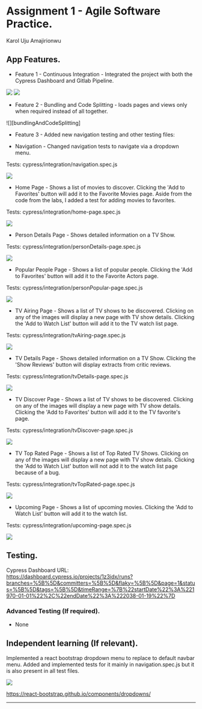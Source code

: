 # Assignment 1 - Agile Software Practice.

Karol Uju Amajirionwu

## App Features.
 
+ Feature 1 - Continuous Integration - Integrated the project with both the Cypress Dashboard and Gitlab Pipeline.

![][cypressDashboard]
![][gitlabPipeline]

+ Feature 2 - Bundling and Code Splitting - loads pages and views only when required instead of all together.

![][bundlingAndCodeSplitting]

+ Feature 3 - Added new navigation testing and other testing files:

+ Navigation - Changed navigation tests to navigate via a dropdown menu. 

Tests: cypress/integration/navigation.spec.js 

![][navigation]

+ Home Page - Shows a list of movies to discover. Clicking the 'Add to Favorites' button will add it to the Favorite Movies page. Aside from the code from the labs, I added a test for adding movies to favorites.

Tests: cypress/integration/home-page.spec.js 

![][homepage]

+ Person Details Page - Shows detailed information on a TV Show.

Tests: cypress/integration/personDetails-page.spec.js 

![][personDetails]

+ Popular People Page - Shows a list of popular people. Clicking the 'Add to Favorites' button will add it to the Favorite Actors page.

Tests: cypress/integration/personPopular-page.spec.js 

![][personPopularList]

+ TV Airing Page - Shows a list of TV shows to be discovered. Clicking on any of the images will display a new page with TV show details. Clicking the 'Add to Watch List' button will add it to the TV watch list page.

Tests: cypress/integration/tvAiring-page.spec.js 

![][tvAiringList]

+ TV Details Page - Shows detailed information on a TV Show. Clicking the 'Show Reviews' button will display extracts from critic reviews.

Tests: cypress/integration/tvDetails-page.spec.js 

![][tvDetails]

+ TV Discover Page - Shows a list of TV shows to be discovered. Clicking on any of the images will display a new page with TV show details. Clicking the 'Add to Favorites' button will add it to the TV favorite's page.

Tests: cypress/integration/tvDiscover-page.spec.js 

![][tvDiscoverList]

+ TV Top Rated Page - Shows a list of Top Rated TV Shows. Clicking on any of the images will display a new page with TV show details. Clicking the 'Add to Watch List' button will not add it to the watch list page because of a bug.

Tests: cypress/integration/tvTopRated-page.spec.js 

![][tvTopRatedList]

+ Upcoming Page - Shows a list of upcoming movies. Clicking the 'Add to Watch List' button will add it to the watch list. 

Tests: cypress/integration/upcoming-page.spec.js 

![][upcomingMoviesList]

## Testing.

Cypress Dashboard URL: https://dashboard.cypress.io/projects/1z3idx/runs?branches=%5B%5D&committers=%5B%5D&flaky=%5B%5D&page=1&status=%5B%5D&tags=%5B%5D&timeRange=%7B%22startDate%22%3A%221970-01-01%22%2C%22endDate%22%3A%222038-01-19%22%7D

### Advanced Testing (If required).

+ None

## Independent learning (If relevant).

Implemented a react bootstrap dropdown menu to replace to default navbar menu. Added and implemented tests for it mainly in navigation.spec.js but it is also present in all test files. 

![][dropdownMenu]

https://react-bootstrap.github.io/components/dropdowns/

---------------------------------
[reviewLink]: ./public/rreview.png
[cardLink]: ./public/homepage.png
[upcomingMoviesList]: ./public/upcomingmovies.png
[moviesWatchList]: ./public/watchlist.png
[tvDiscoverList]: ./public/tvdiscover.png
[tvFavorites]: ./public/tvfavorites.png
[tvTopRatedList]: ./public/topratedtv.png
[tvAiringList]: ./public/tvairing.png
[tvWatchList]: ./public/watchlist.png
[tvDetails]: ./public/tvdetails.png
[tvReviews]: ./public/rrviews.png
[tvFullReview]: ./public/revviews.png
[personPopularList]: ./public/popularperson.png
[personFavorites]: ./public/favoriteperson.png
[personDetails]: ./public/persondetails.png
[dropdownMenu]: ./public/dropDown.png
[cypressDashboard]: ./public/cypressDashboard.png
[gitlabPipeline]: ./public/gitlab.png
[navigation]: ./public/navigation.png
[homepage]: ./public/homepage.png